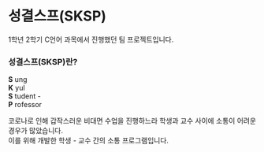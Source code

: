 # 성결스프(SKSP)

1학년 2학기 C언어 과목에서 진행했던 팀 프로젝트입니다.

### 성결스프(SKSP)란?
__S__ ung <br/>
__K__ yul <br/>
__S__ tudent - <br/>
__P__ rofessor <br/>

코로나로 인해 갑작스러운 비대면 수업을 진행하느라 학생과 교수 사이에 소통이 어려운 경우가 많았습니다. <br/>
이를 위해 개발한 학생 - 교수 간의 소통 프로그램입니다.
